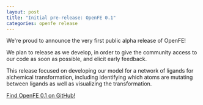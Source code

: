 ```yaml
---
layout: post
title: "Initial pre-release: OpenFE 0.1"
categories: openfe release
---
```


We're proud to announce the very first public alpha release of OpenFE!

We plan to release as we develop, in order to give the community access to our
code as soon as possible, and elicit early feedback.

This release focused on developing our model for a network of ligands for
alchemical transformation, including identifying which atoms are mutating
between ligands as well as visualizing the transformation.

[Find OpenFE 0.1 on GitHub!](https://github.com/OpenFreeEnergy/openfe/releases/tag/v0.1)
